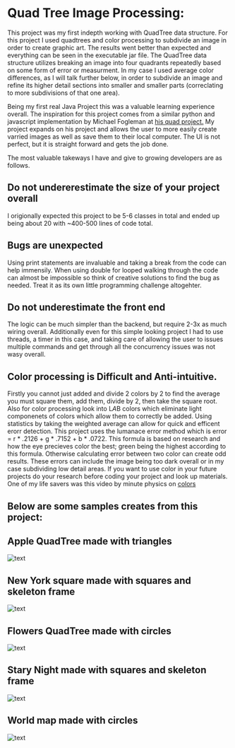 # Quad Tree Image Processing:

This project was my first indepth working with QuadTree data structure. For this project I used quadtrees and color processing to subdivide an image in order to create graphic art. The results went better than expected and everything can be seen in the executable jar file. The QuadTree data structure utilizes breaking an image into four quadrants repeatedly based on some form of error or measurment. In my case I used average color differences, as I will talk further below, in order to subdivide an image and refine its higher detail sections into smaller and smaller parts (correclating to more subdivisions of that one area).

Being my first real Java Project this was a valuable learning experience overall. The inspiration for this project comes from a similar python and javascript implementation by Michael Fogleman at [his quad project.](https://github.com/fogleman/Quads) My project expands on his project and allows the user to more easily create varried images as well as save them to their local computer. The UI is not perfect, but it is straight forward and gets the job done.

The most valuable takeways I have and give to growing developers are as follows.
## Do not undererestimate the size of your project overall 
I origionally expected this project to be 5-6 classes in total and ended up being about 20 with ~400-500 lines of code total.
## Bugs are unexpected 
Using print statements are invaluable and taking a break from the code can help immensily. When using double for looped walking through the code can almost be impossible so think of creative solutions to find the bug as needed. Treat it as its own little programming challenge altogehter.
## Do not underestimate the front end
The logic can be much simpler than the backend, but require 2-3x as much wiring overall. Additionally even for this simple looking project I had to use threads, a timer in this case, and taking care of allowing the user to issues multiple commands and get through all the concurrency issues was not wasy overall.
## Color processing is Difficult and Anti-intuitive. 
Firstly you cannot just added and divide 2 colors by 2 to find the average you must square them, add them, divide by 2, then take the square root. Also for color processing look into L*A*B colors which eliminate light componenets of colors which allow them to correctly be added. 
Using statistics by taking the weighted average can allow for quick and efficent erorr detection. This project uses the lumanace error method which is error = r * .2126 + g * .7152 + b * .0722. This formula is based on research and how the eye precieves color the best; green being the highest according to this formula. Otherwise calculating error between two color can create odd results. These errors can include the image being too dark overall or in my case subdividing low detail areas. If you want to use color in your future projects do your research before coding your project and look up materials. One of my life savers was this video by minute physics on  [colors](https://www.youtube.com/watch?v=LKnqECcg6Gw)

## Below are some samples creates from this project:

## Apple QuadTree made with triangles
![text](http://i.imgur.com/gL5rbNb.png, "Apple QuadTree made with triangles")

## New York square made with squares and skeleton frame
![text](http://i.imgur.com/yIHrweL.png, "New York square made with squares and skeleton frame")

## Flowers QuadTree made with circles
![text](http://i.imgur.com/7XjNu91.png, "Flowers QuadTree made with circles")

## Stary Night made with squares and skeleton frame
![text](http://i.imgur.com/SURBJY9.png, "Stary Night made with squares and skeleton frame")

## World map made with circles
![text](http://i.imgur.com/uAaeL8O.png, "World map made with circles")
